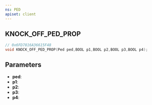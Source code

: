 ```yaml
---
ns: PED
apiset: client
---
```

## KNOCK_OFF_PED_PROP

```c
// 0x6FD7816A36615F48
void KNOCK_OFF_PED_PROP(Ped ped,BOOL p1,BOOL p2,BOOL p3,BOOL p4);
```


## Parameters
* **ped**:
* **p1**:
* **p2**:
* **p3**:
* **p4**:
